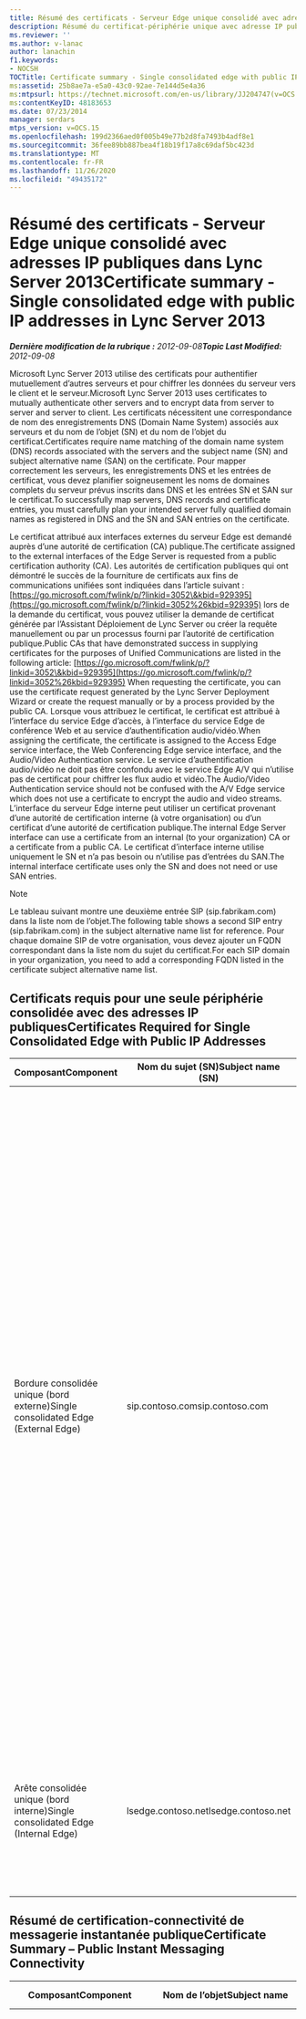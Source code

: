 ```yaml
---
title: Résumé des certificats - Serveur Edge unique consolidé avec adresses IP publiques
description: Résumé du certificat-périphérie unique avec adresse IP publique.
ms.reviewer: ''
ms.author: v-lanac
author: lanachin
f1.keywords:
- NOCSH
TOCTitle: Certificate summary - Single consolidated edge with public IP addresses
ms:assetid: 25b8ae7a-e5a0-43c0-92ae-7e144d5e4a36
ms:mtpsurl: https://technet.microsoft.com/en-us/library/JJ204747(v=OCS.15)
ms:contentKeyID: 48183653
ms.date: 07/23/2014
manager: serdars
mtps_version: v=OCS.15
ms.openlocfilehash: 199d2366aed0f005b49e77b2d8fa7493b4adf8e1
ms.sourcegitcommit: 36fee89bb887bea4f18b19f17a8c69daf5bc423d
ms.translationtype: MT
ms.contentlocale: fr-FR
ms.lasthandoff: 11/26/2020
ms.locfileid: "49435172"
---
```

# <a name="certificate-summary---single-consolidated-edge-with-public-ip-addresses-in-lync-server-2013"></a><span data-ttu-id="59c08-103">Résumé des certificats - Serveur Edge unique consolidé avec adresses IP publiques dans Lync Server 2013</span><span class="sxs-lookup"><span data-stu-id="59c08-103">Certificate summary - Single consolidated edge with public IP addresses in Lync Server 2013</span></span>

<div data-xmlns="http://www.w3.org/1999/xhtml">

<div class="topic" data-xmlns="http://www.w3.org/1999/xhtml" data-msxsl="urn:schemas-microsoft-com:xslt" data-cs="https://msdn.microsoft.com/">

<div data-asp="https://msdn2.microsoft.com/asp">



</div>

<div id="mainSection">

<div id="mainBody"><span data-ttu-id="59c08-104">

<span> </span></span><span class="sxs-lookup"><span data-stu-id="59c08-104">

<span> </span></span></span>

<span data-ttu-id="59c08-105">_**Dernière modification de la rubrique :** 2012-09-08_</span><span class="sxs-lookup"><span data-stu-id="59c08-105">_**Topic Last Modified:** 2012-09-08_</span></span>

<span data-ttu-id="59c08-106">Microsoft Lync Server 2013 utilise des certificats pour authentifier mutuellement d’autres serveurs et pour chiffrer les données du serveur vers le client et le serveur.</span><span class="sxs-lookup"><span data-stu-id="59c08-106">Microsoft Lync Server 2013 uses certificates to mutually authenticate other servers and to encrypt data from server to server and server to client.</span></span> <span data-ttu-id="59c08-107">Les certificats nécessitent une correspondance de nom des enregistrements DNS (Domain Name System) associés aux serveurs et du nom de l’objet (SN) et du nom de l’objet du certificat.</span><span class="sxs-lookup"><span data-stu-id="59c08-107">Certificates require name matching of the domain name system (DNS) records associated with the servers and the subject name (SN) and subject alternative name (SAN) on the certificate.</span></span> <span data-ttu-id="59c08-108">Pour mapper correctement les serveurs, les enregistrements DNS et les entrées de certificat, vous devez planifier soigneusement les noms de domaines complets du serveur prévus inscrits dans DNS et les entrées SN et SAN sur le certificat.</span><span class="sxs-lookup"><span data-stu-id="59c08-108">To successfully map servers, DNS records and certificate entries, you must carefully plan your intended server fully qualified domain names as registered in DNS and the SN and SAN entries on the certificate.</span></span>

<span data-ttu-id="59c08-109">Le certificat attribué aux interfaces externes du serveur Edge est demandé auprès d’une autorité de certification (CA) publique.</span><span class="sxs-lookup"><span data-stu-id="59c08-109">The certificate assigned to the external interfaces of the Edge Server is requested from a public certification authority (CA).</span></span> <span data-ttu-id="59c08-110">Les autorités de certification publiques qui ont démontré le succès de la fourniture de certificats aux fins de communications unifiées sont indiquées dans l’article suivant : [https://go.microsoft.com/fwlink/p/?linkid=3052\&kbid=929395](https://go.microsoft.com/fwlink/p/?linkid=3052%26kbid=929395) lors de la demande du certificat, vous pouvez utiliser la demande de certificat générée par l’Assistant Déploiement de Lync Server ou créer la requête manuellement ou par un processus fourni par l’autorité de certification publique.</span><span class="sxs-lookup"><span data-stu-id="59c08-110">Public CAs that have demonstrated success in supplying certificates for the purposes of Unified Communications are listed in the following article: [https://go.microsoft.com/fwlink/p/?linkid=3052\&kbid=929395](https://go.microsoft.com/fwlink/p/?linkid=3052%26kbid=929395) When requesting the certificate, you can use the certificate request generated by the Lync Server Deployment Wizard or create the request manually or by a process provided by the public CA.</span></span> <span data-ttu-id="59c08-111">Lorsque vous attribuez le certificat, le certificat est attribué à l’interface du service Edge d’accès, à l’interface du service Edge de conférence Web et au service d’authentification audio/vidéo.</span><span class="sxs-lookup"><span data-stu-id="59c08-111">When assigning the certificate, the certificate is assigned to the Access Edge service interface, the Web Conferencing Edge service interface, and the Audio/Video Authentication service.</span></span> <span data-ttu-id="59c08-112">Le service d’authentification audio/vidéo ne doit pas être confondu avec le service Edge A/V qui n’utilise pas de certificat pour chiffrer les flux audio et vidéo.</span><span class="sxs-lookup"><span data-stu-id="59c08-112">The Audio/Video Authentication service should not be confused with the A/V Edge service which does not use a certificate to encrypt the audio and video streams.</span></span> <span data-ttu-id="59c08-113">L’interface du serveur Edge interne peut utiliser un certificat provenant d’une autorité de certification interne (à votre organisation) ou d’un certificat d’une autorité de certification publique.</span><span class="sxs-lookup"><span data-stu-id="59c08-113">The internal Edge Server interface can use a certificate from an internal (to your organization) CA or a certificate from a public CA.</span></span> <span data-ttu-id="59c08-114">Le certificat d’interface interne utilise uniquement le SN et n’a pas besoin ou n’utilise pas d’entrées du SAN.</span><span class="sxs-lookup"><span data-stu-id="59c08-114">The internal interface certificate uses only the SN and does not need or use SAN entries.</span></span>

<div>


> [!NOTE]
> <span data-ttu-id="59c08-115">Le tableau suivant montre une deuxième entrée SIP (sip.fabrikam.com) dans la liste nom de l’objet.</span><span class="sxs-lookup"><span data-stu-id="59c08-115">The following table shows a second SIP entry (sip.fabrikam.com) in the subject alternative name list for reference.</span></span> <span data-ttu-id="59c08-116">Pour chaque domaine SIP de votre organisation, vous devez ajouter un FQDN correspondant dans la liste nom du sujet du certificat.</span><span class="sxs-lookup"><span data-stu-id="59c08-116">For each SIP domain in your organization, you need to add a corresponding FQDN listed in the certificate subject alternative name list.</span></span>



</div>

<div>

## <a name="certificates-required-for-single-consolidated-edge-with-public-ip-addresses"></a><span data-ttu-id="59c08-117">Certificats requis pour une seule périphérie consolidée avec des adresses IP publiques</span><span class="sxs-lookup"><span data-stu-id="59c08-117">Certificates Required for Single Consolidated Edge with Public IP Addresses</span></span>


<table>
<colgroup>
<col style="width: 25%" />
<col style="width: 25%" />
<col style="width: 25%" />
<col style="width: 25%" />
</colgroup>
<thead>
<tr class="header">
<th><span data-ttu-id="59c08-118">Composant</span><span class="sxs-lookup"><span data-stu-id="59c08-118">Component</span></span></th>
<th><span data-ttu-id="59c08-119">Nom du sujet (SN)</span><span class="sxs-lookup"><span data-stu-id="59c08-119">Subject name (SN)</span></span></th>
<th><span data-ttu-id="59c08-120">Autres noms d’objet (SAN)/Order</span><span class="sxs-lookup"><span data-stu-id="59c08-120">Subject alternative names (SAN)/Order</span></span></th>
<th><span data-ttu-id="59c08-121">Commentaires</span><span class="sxs-lookup"><span data-stu-id="59c08-121">Comments</span></span></th>
</tr>
</thead>
<tbody>
<tr class="odd">
<td><p><span data-ttu-id="59c08-122">Bordure consolidée unique (bord externe)</span><span class="sxs-lookup"><span data-stu-id="59c08-122">Single consolidated Edge (External Edge)</span></span></p></td>
<td><p><span data-ttu-id="59c08-123">sip.contoso.com</span><span class="sxs-lookup"><span data-stu-id="59c08-123">sip.contoso.com</span></span></p></td>
<td><p><span data-ttu-id="59c08-124">webcon.contoso.com</span><span class="sxs-lookup"><span data-stu-id="59c08-124">webcon.contoso.com</span></span></p>
<p><span data-ttu-id="59c08-125">sip.contoso.com</span><span class="sxs-lookup"><span data-stu-id="59c08-125">sip.contoso.com</span></span></p>
<p><span data-ttu-id="59c08-126">sip.fabrikam.com</span><span class="sxs-lookup"><span data-stu-id="59c08-126">sip.fabrikam.com</span></span></p></td>
<td><p><span data-ttu-id="59c08-127">Le certificat doit faire partir d’une autorité de certification publique et doit disposer de l’utilisation de l’utilisation améliorée de l’utilisation du serveur et de l’utilisation améliorée de la messagerie instantanée pour le client.</span><span class="sxs-lookup"><span data-stu-id="59c08-127">Certificate must be from a Public CA, and must have the server EKU and client EKU if public IM connectivity with AOL is to be deployed.</span></span> <span data-ttu-id="59c08-128">Le certificat est attribué aux interfaces de bord externe pour :</span><span class="sxs-lookup"><span data-stu-id="59c08-128">The certificate is assigned to the external Edge interfaces for:</span></span></p>
<ul>
<li><p><span data-ttu-id="59c08-129">Serveur Edge d’accès</span><span class="sxs-lookup"><span data-stu-id="59c08-129">Access Edge</span></span></p></li>
<li><p><span data-ttu-id="59c08-130">Edge de conférence</span><span class="sxs-lookup"><span data-stu-id="59c08-130">Conferencing Edge</span></span></p></li>
<li><p><span data-ttu-id="59c08-131">Edge A/V</span><span class="sxs-lookup"><span data-stu-id="59c08-131">A/V Edge</span></span></p></li>
</ul>
<p><span data-ttu-id="59c08-132">Notez que les San sont automatiquement ajoutés au certificat en fonction de vos définitions dans le générateur de topologie.</span><span class="sxs-lookup"><span data-stu-id="59c08-132">Note that SANs are automatically added to the certificate based on your definitions in Topology Builder.</span></span> <span data-ttu-id="59c08-133">Vous pouvez ajouter des entrées SAN selon vos besoins pour des domaines SIP supplémentaires et d’autres entrées que vous devez prendre en charge.</span><span class="sxs-lookup"><span data-stu-id="59c08-133">You add SAN entries as needed for additional SIP domains and other entries that you need to support.</span></span> <span data-ttu-id="59c08-134">Le nom du sujet est répliqué sur le SAN et doit être présent pour une opération correcte.</span><span class="sxs-lookup"><span data-stu-id="59c08-134">The subject name is replicated in the SAN and must be present for correct operation.</span></span></p></td>
</tr>
<tr class="even">
<td><p><span data-ttu-id="59c08-135">Arête consolidée unique (bord interne)</span><span class="sxs-lookup"><span data-stu-id="59c08-135">Single consolidated Edge (Internal Edge)</span></span></p></td>
<td><p><span data-ttu-id="59c08-136">lsedge.contoso.net</span><span class="sxs-lookup"><span data-stu-id="59c08-136">lsedge.contoso.net</span></span></p></td>
<td><p><span data-ttu-id="59c08-137">Aucun SAN requis</span><span class="sxs-lookup"><span data-stu-id="59c08-137">No SAN required</span></span></p></td>
<td><p><span data-ttu-id="59c08-138">Le certificat peut être émis par une autorité de certification publique ou privée, et doit contenir l’extension améliorée du serveur.</span><span class="sxs-lookup"><span data-stu-id="59c08-138">Certificate can be issued by a public or private CA, and must contain the server EKU.</span></span> <span data-ttu-id="59c08-139">Le certificat est attribué à l’interface latérale interne.</span><span class="sxs-lookup"><span data-stu-id="59c08-139">The certificate is assigned to the internal Edge interface.</span></span></p></td>
</tr>
</tbody>
</table>


</div>

<div>

## <a name="certificate-summary--public-instant-messaging-connectivity"></a><span data-ttu-id="59c08-140">Résumé de certification-connectivité de messagerie instantanée publique</span><span class="sxs-lookup"><span data-stu-id="59c08-140">Certificate Summary – Public Instant Messaging Connectivity</span></span>


<table>
<colgroup>
<col style="width: 25%" />
<col style="width: 25%" />
<col style="width: 25%" />
<col style="width: 25%" />
</colgroup>
<thead>
<tr class="header">
<th><span data-ttu-id="59c08-141">Composant</span><span class="sxs-lookup"><span data-stu-id="59c08-141">Component</span></span></th>
<th><span data-ttu-id="59c08-142">Nom de l’objet</span><span class="sxs-lookup"><span data-stu-id="59c08-142">Subject name</span></span></th>
<th><span data-ttu-id="59c08-143">Autres noms d’objet (SAN)/Order</span><span class="sxs-lookup"><span data-stu-id="59c08-143">Subject alternative names (SAN)/Order</span></span></th>
<th><span data-ttu-id="59c08-144">Commentaires</span><span class="sxs-lookup"><span data-stu-id="59c08-144">Comments</span></span></th>
</tr>
</thead>
<tbody>
<tr class="odd">
<td><p><span data-ttu-id="59c08-145">Périphérie externe/accès</span><span class="sxs-lookup"><span data-stu-id="59c08-145">External/Access Edge</span></span></p></td>
<td><p><span data-ttu-id="59c08-146">sip.contoso.com</span><span class="sxs-lookup"><span data-stu-id="59c08-146">sip.contoso.com</span></span></p></td>
<td><p><span data-ttu-id="59c08-147">sip.contoso.com</span><span class="sxs-lookup"><span data-stu-id="59c08-147">sip.contoso.com</span></span></p>
<p><span data-ttu-id="59c08-148">webcon.contoso.com</span><span class="sxs-lookup"><span data-stu-id="59c08-148">webcon.contoso.com</span></span></p>
<p><span data-ttu-id="59c08-149">sip.fabrikam.com</span><span class="sxs-lookup"><span data-stu-id="59c08-149">sip.fabrikam.com</span></span></p></td>
<td><p><span data-ttu-id="59c08-150">Le certificat doit faire partir d’une autorité de certification publique et doit disposer de l’utilisation de l’utilisation améliorée de l’utilisation du serveur et de l’utilisation améliorée de la messagerie instantanée pour le client.</span><span class="sxs-lookup"><span data-stu-id="59c08-150">Certificate must be from a Public CA, and must have the server EKU and client EKU if public IM connectivity with AOL is to be deployed.</span></span> <span data-ttu-id="59c08-151">Le certificat est attribué aux interfaces de bord externe pour :</span><span class="sxs-lookup"><span data-stu-id="59c08-151">The certificate is assigned to the external Edge interfaces for:</span></span></p>
<ul>
<li><p><span data-ttu-id="59c08-152">Serveur Edge d’accès</span><span class="sxs-lookup"><span data-stu-id="59c08-152">Access Edge</span></span></p></li>
<li><p><span data-ttu-id="59c08-153">Edge de conférence</span><span class="sxs-lookup"><span data-stu-id="59c08-153">Conferencing Edge</span></span></p></li>
<li><p><span data-ttu-id="59c08-154">Edge A/V</span><span class="sxs-lookup"><span data-stu-id="59c08-154">A/V Edge</span></span></p></li>
</ul>
<p><span data-ttu-id="59c08-155">Notez que les San sont automatiquement ajoutés au certificat en fonction de vos définitions dans le générateur de topologie.</span><span class="sxs-lookup"><span data-stu-id="59c08-155">Note that SANs are automatically added to the certificate based on your definitions in Topology Builder.</span></span> <span data-ttu-id="59c08-156">Vous pouvez ajouter des entrées SAN selon vos besoins pour des domaines SIP supplémentaires et d’autres entrées que vous devez prendre en charge.</span><span class="sxs-lookup"><span data-stu-id="59c08-156">You add SAN entries as needed for additional SIP domains and other entries that you need to support.</span></span> <span data-ttu-id="59c08-157">Le nom du sujet est répliqué sur le SAN et doit être présent pour une opération correcte.</span><span class="sxs-lookup"><span data-stu-id="59c08-157">The subject name is replicated in the SAN and must be present for correct operation.</span></span></p></td>
</tr>
</tbody>
</table>


</div>

<div>

## <a name="certificate-summary-for-extensible-messaging-and-presence-protocol"></a><span data-ttu-id="59c08-158">Résumé du certificat pour le protocole extensible de messagerie et de présence</span><span class="sxs-lookup"><span data-stu-id="59c08-158">Certificate Summary for Extensible Messaging and Presence Protocol</span></span>


<table>
<colgroup>
<col style="width: 25%" />
<col style="width: 25%" />
<col style="width: 25%" />
<col style="width: 25%" />
</colgroup>
<thead>
<tr class="header">
<th><span data-ttu-id="59c08-159">Composant</span><span class="sxs-lookup"><span data-stu-id="59c08-159">Component</span></span></th>
<th><span data-ttu-id="59c08-160">Nom de l’objet</span><span class="sxs-lookup"><span data-stu-id="59c08-160">Subject name</span></span></th>
<th><span data-ttu-id="59c08-161">Autres noms d’objet (SAN)/Order</span><span class="sxs-lookup"><span data-stu-id="59c08-161">Subject alternative names (SAN)/Order</span></span></th>
<th><span data-ttu-id="59c08-162">Commentaires</span><span class="sxs-lookup"><span data-stu-id="59c08-162">Comments</span></span></th>
</tr>
</thead>
<tbody>
<tr class="odd">
<td><p><span data-ttu-id="59c08-163">Affecter au service Edge d’accès du serveur Edge ou du pool de périphérie</span><span class="sxs-lookup"><span data-stu-id="59c08-163">Assign to Access Edge service of Edge Server or Edge pool</span></span></p></td>
<td><p><span data-ttu-id="59c08-164">sip.contoso.com</span><span class="sxs-lookup"><span data-stu-id="59c08-164">sip.contoso.com</span></span></p></td>
<td><p><span data-ttu-id="59c08-165">webcon.contoso.com</span><span class="sxs-lookup"><span data-stu-id="59c08-165">webcon.contoso.com</span></span></p>
<p><span data-ttu-id="59c08-166">sip.contoso.com</span><span class="sxs-lookup"><span data-stu-id="59c08-166">sip.contoso.com</span></span></p>
<p><span data-ttu-id="59c08-167">sip.fabrikam.com</span><span class="sxs-lookup"><span data-stu-id="59c08-167">sip.fabrikam.com</span></span></p>
<p><span data-ttu-id="59c08-168">xmpp.contoso.com</span><span class="sxs-lookup"><span data-stu-id="59c08-168">xmpp.contoso.com</span></span></p>
<p><span data-ttu-id="59c08-169"><strong>\*.contoso.com</strong></span><span class="sxs-lookup"><span data-stu-id="59c08-169"><strong>\*.contoso.com</strong></span></span></p></td>
<td><p><span data-ttu-id="59c08-170">Les trois premières entrées du SAN sont les entrées SAN normales pour un serveur de périphérie complet.</span><span class="sxs-lookup"><span data-stu-id="59c08-170">The first three SAN entries are the normal SAN entries for a full Edge Server.</span></span> <span data-ttu-id="59c08-171">Contoso.com est l’entrée requise pour la Fédération avec le partenaire XMPP au niveau du domaine racine.</span><span class="sxs-lookup"><span data-stu-id="59c08-171">The contoso.com is the entry required for federation with the XMPP partner at the root domain level.</span></span> <span data-ttu-id="59c08-172">Cette entrée autorise la fonction XMPP pour tous les domaines dont le suffixe est \*. contoso.com.</span><span class="sxs-lookup"><span data-stu-id="59c08-172">This entry will allow XMPP for all domains with the suffix \*.contoso.com.</span></span></p></td>
</tr>
</tbody>
</table><span data-ttu-id="59c08-173">


</div>

</div>

<span> </span>

</div>

</div>

</span><span class="sxs-lookup"><span data-stu-id="59c08-173">


</div>

</div>

<span> </span>

</div>

</div>

</span></span></div>

